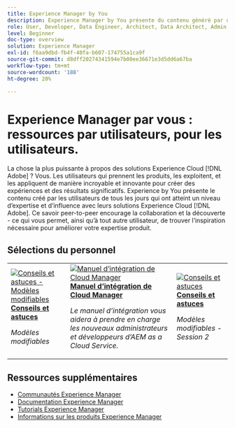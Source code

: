 ```yaml
---
title: Experience Manager by You
description: Experience Manager by You présente du contenu généré par des utilisateurs et utilisatrices de tous les jours qui ont acquis un certain niveau d’expertise et d’influence grâce à leurs connaissances d’Experience Manager.
role: User, Developer, Data Engineer, Architect, Data Architect, Admin, Leader
level: Beginner
doc-type: overview
solution: Experience Manager
exl-id: f6aa9dbd-fb4f-40fa-b607-174755a1ca9f
source-git-commit: d8dff20274341594e7b00ee36671e3d5dd6a67ba
workflow-type: tm+mt
source-wordcount: '188'
ht-degree: 20%

---
```


# Experience Manager par vous : ressources par utilisateurs, pour les utilisateurs.

La chose la plus puissante à propos des solutions Experience Cloud [!DNL Adobe] ? Vous. Les utilisateurs qui prennent les produits, les exploitent, et les appliquent de manière incroyable et innovante pour créer des expériences et des résultats significatifs. Experience by You présente le contenu créé par les utilisateurs de tous les jours qui ont atteint un niveau d’expertise et d’influence avec leurs solutions Experience Cloud [!DNL Adobe]. Ce savoir peer-to-peer encourage la collaboration et la découverte - ce qui vous permet, ainsi qu’à tout autre utilisateur, de trouver l’inspiration nécessaire pour améliorer votre expertise produit.

<div id="recs-overview-body-1"></div>
<div id="recs-overview-body-2"></div>
<div id="recs-overview-body-3"></div>
<div id="recs-overview-body-4"></div>
<div id="recs-overview-body-5"></div>
<div id="recs-overview-body-6"></div>

<div id="staff-picks-section">

## Sélections du personnel

<table>
<tr>
  <td>
    <a href="/help/experience-manager/sites/expert-resources/champion-tips-1.md">
      <img alt="Conseils et astuces - Modèles modifiables" src="https://video.tv.adobe.com/v/3409424?format=jpeg" />
    </a>
    <div>
      <a href="/help/experience-manager/sites/expert-resources/champion-tips-1.md">
    <strong>Conseils et astuces</strong>
    </a>
    </div>
    <p>
    <em>Modèles modifiables</em>
    <p>
  </td>
  <td>
    <a href="/help/experience-manager/cloud-service/expert-resources/aem-champions/onboarding-playbook.md">
      <img alt="Manuel d’intégration de Cloud Manager" src="https://video.tv.adobe.com/v/3419299?format=jpeg" />
    </a>
    <div>
      <a href="/help/experience-manager/cloud-service/expert-resources/aem-champions/onboarding-playbook.md">
    <strong>Manuel d’intégration de Cloud Manager</strong>
    </a>
    </div>
    <p>
    <em>Le manuel d’intégration vous aidera à prendre en charge les nouveaux administrateurs et développeurs d’AEM as a Cloud Service.</em>
    <p>
  </td>
  <td>
    <a href="/help/experience-manager/sites/expert-resources/champion-tips-2.md">
      <img alt="Conseils et astuces" src="https://video.tv.adobe.com/v/3439839?format=jpeg&captions=fre_fr" />
    </a>
    <div>
      <a href="/help/experience-manager/sites/expert-resources/champion-tips-2.md">
    <strong>Conseils et astuces</strong>
    </a>
    </div>
    <p>
    <em>Modèles modifiables - Session 2</em>
    <p>
  </td>
</tr>
</table>

</div>

## Ressources supplémentaires

* [Communautés Experience Manager](https://experienceleaguecommunities.adobe.com/t5/adobe-experience-manager/ct-p/adobe-experience-manager-community?profile.language=fr)
* [Documentation Experience Manager](https://experienceleague.adobe.com/docs/experience-manager-cloud-service.html?lang=fr)
* [Tutorials Experience Manager](https://experienceleague.adobe.com/docs/experience-manager-learn/aem-tutorials/overview.html?lang=fr)
* [Informations sur les produits Experience Manager](https://business.adobe.com/fr/products/experience-manager/adobe-experience-manager.html)
